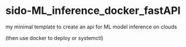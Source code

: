 # sido-ML_inference_docker_fastAPI
my minimal template to create an api for ML model inference on clouds

(then use docker to deploy or systemctl)
